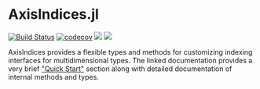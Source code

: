 # AxisIndices.jl

[![Build Status](https://travis-ci.com/Tokazama/AxisIndices.jl.svg?branch=master)](https://travis-ci.com/Tokazama/AxisIndices.jl) [![codecov](https://codecov.io/gh/Tokazama/AxisIndices.jl/branch/master/graph/badge.svg)](https://codecov.io/gh/Tokazama/AxisIndices.jl) [![](https://img.shields.io/badge/docs-stable-blue.svg)](https://Tokazama.github.io/AxisIndices.jl/stable) [![](https://img.shields.io/badge/docs-dev-blue.svg)](https://Tokazama.github.io/AxisIndices.jl/dev)

AxisIndices provides a flexible types and methods for customizing indexing interfaces for multidimensional types. The linked documentation provides a very brief ["Quick Start"](https://tokazama.github.io/AxisIndices.jl/dev/quick_start/) section along with detailed documentation of internal methods and types.
